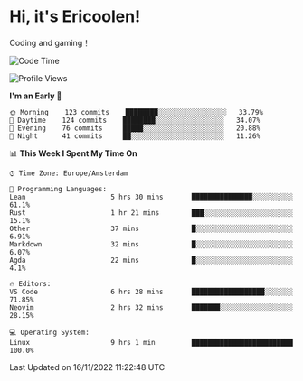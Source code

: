 # Hi, it's Ericoolen!
Coding and gaming！

<!--START_SECTION:waka-->
![Code Time](http://img.shields.io/badge/Code%20Time-526%20hrs%2056%20mins-blue)

![Profile Views](http://img.shields.io/badge/Profile%20Views-0-blue)

**I'm an Early 🐤** 

```text
🌞 Morning    123 commits    ████████░░░░░░░░░░░░░░░░░   33.79% 
🌆 Daytime    124 commits    ████████░░░░░░░░░░░░░░░░░   34.07% 
🌃 Evening    76 commits     █████░░░░░░░░░░░░░░░░░░░░   20.88% 
🌙 Night      41 commits     ██░░░░░░░░░░░░░░░░░░░░░░░   11.26%

```


📊 **This Week I Spent My Time On** 

```text
⌚︎ Time Zone: Europe/Amsterdam

💬 Programming Languages: 
Lean                     5 hrs 30 mins       ███████████████░░░░░░░░░░   61.1% 
Rust                     1 hr 21 mins        ███░░░░░░░░░░░░░░░░░░░░░░   15.1% 
Other                    37 mins             █░░░░░░░░░░░░░░░░░░░░░░░░   6.91% 
Markdown                 32 mins             █░░░░░░░░░░░░░░░░░░░░░░░░   6.07% 
Agda                     22 mins             █░░░░░░░░░░░░░░░░░░░░░░░░   4.1%

🔥 Editors: 
VS Code                  6 hrs 28 mins       ██████████████████░░░░░░░   71.85% 
Neovim                   2 hrs 32 mins       ███████░░░░░░░░░░░░░░░░░░   28.15%

💻 Operating System: 
Linux                    9 hrs 1 min         █████████████████████████   100.0%

```


 Last Updated on 16/11/2022 11:22:48 UTC
<!--END_SECTION:waka-->

